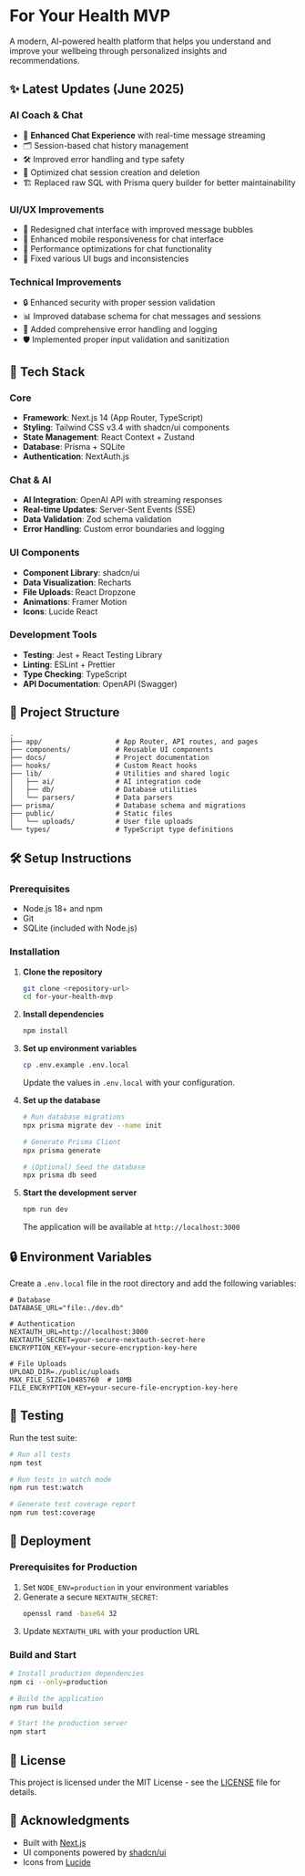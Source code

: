 # For Your Health MVP

A modern, AI-powered health platform that helps you understand and improve your wellbeing through personalized insights and recommendations.

## ✨ Latest Updates (June 2025)

### AI Coach & Chat
- 💬 **Enhanced Chat Experience** with real-time message streaming
- 🗂️ Session-based chat history management
- 🛠️ Improved error handling and type safety
- 🔄 Optimized chat session creation and deletion
- 🏗️ Replaced raw SQL with Prisma query builder for better maintainability

### UI/UX Improvements
- 🎨 Redesigned chat interface with improved message bubbles
- 📱 Enhanced mobile responsiveness for chat interface
- 🚀 Performance optimizations for chat functionality
- 🐛 Fixed various UI bugs and inconsistencies

### Technical Improvements
- 🔒 Enhanced security with proper session validation
- 📊 Improved database schema for chat messages and sessions
- 🧪 Added comprehensive error handling and logging
- 🛡️ Implemented proper input validation and sanitization

## 🚀 Tech Stack

### Core
- **Framework**: Next.js 14 (App Router, TypeScript)
- **Styling**: Tailwind CSS v3.4 with shadcn/ui components
- **State Management**: React Context + Zustand
- **Database**: Prisma + SQLite
- **Authentication**: NextAuth.js

### Chat & AI
- **AI Integration**: OpenAI API with streaming responses
- **Real-time Updates**: Server-Sent Events (SSE)
- **Data Validation**: Zod schema validation
- **Error Handling**: Custom error boundaries and logging

### UI Components
- **Component Library**: shadcn/ui
- **Data Visualization**: Recharts
- **File Uploads**: React Dropzone
- **Animations**: Framer Motion
- **Icons**: Lucide React

### Development Tools
- **Testing**: Jest + React Testing Library
- **Linting**: ESLint + Prettier
- **Type Checking**: TypeScript
- **API Documentation**: OpenAPI (Swagger)

## 📁 Project Structure

```
.
├── app/                  # App Router, API routes, and pages
├── components/           # Reusable UI components
├── docs/                 # Project documentation
├── hooks/                # Custom React hooks
├── lib/                  # Utilities and shared logic
│   ├── ai/               # AI integration code
│   ├── db/               # Database utilities
│   └── parsers/          # Data parsers
├── prisma/               # Database schema and migrations
├── public/               # Static files
│   └── uploads/          # User file uploads
└── types/                # TypeScript type definitions
```

## 🛠️ Setup Instructions

### Prerequisites

- Node.js 18+ and npm
- Git
- SQLite (included with Node.js)

### Installation

1. **Clone the repository**
   ```bash
   git clone <repository-url>
   cd for-your-health-mvp
   ```

2. **Install dependencies**
   ```bash
   npm install
   ```

3. **Set up environment variables**
   ```bash
   cp .env.example .env.local
   ```
   Update the values in `.env.local` with your configuration.

4. **Set up the database**
   ```bash
   # Run database migrations
   npx prisma migrate dev --name init
   
   # Generate Prisma Client
   npx prisma generate
   
   # (Optional) Seed the database
   npx prisma db seed
   ```

5. **Start the development server**
   ```bash
   npm run dev
   ```
   The application will be available at `http://localhost:3000`

## 🔒 Environment Variables

Create a `.env.local` file in the root directory and add the following variables:

```env
# Database
DATABASE_URL="file:./dev.db"

# Authentication
NEXTAUTH_URL=http://localhost:3000
NEXTAUTH_SECRET=your-secure-nextauth-secret-here
ENCRYPTION_KEY=your-secure-encryption-key-here

# File Uploads
UPLOAD_DIR=./public/uploads
MAX_FILE_SIZE=10485760  # 10MB
FILE_ENCRYPTION_KEY=your-secure-file-encryption-key-here
```

## 🧪 Testing

Run the test suite:

```bash
# Run all tests
npm test

# Run tests in watch mode
npm run test:watch

# Generate test coverage report
npm run test:coverage
```

## 🚀 Deployment

### Prerequisites for Production

1. Set `NODE_ENV=production` in your environment variables
2. Generate a secure `NEXTAUTH_SECRET`:
   ```bash
   openssl rand -base64 32
   ```
3. Update `NEXTAUTH_URL` with your production URL

### Build and Start

```bash
# Install production dependencies
npm ci --only=production

# Build the application
npm run build

# Start the production server
npm start
```

## 📝 License

This project is licensed under the MIT License - see the [LICENSE](LICENSE) file for details.

## 🙏 Acknowledgments

- Built with [Next.js](https://nextjs.org/)
- UI components powered by [shadcn/ui](https://ui.shadcn.com/)
- Icons from [Lucide](https://lucide.dev/)
